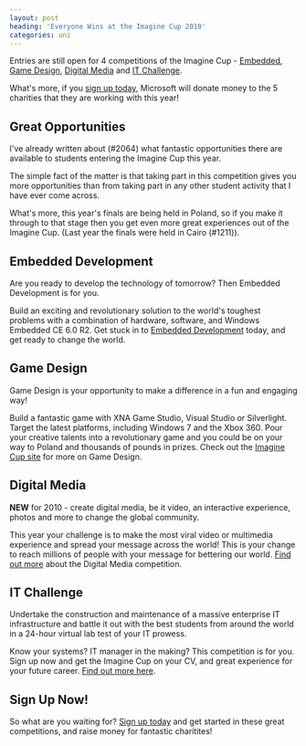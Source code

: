 ```yaml
---
layout: post
heading: 'Everyone Wins at the Imagine Cup 2010'
categories: uni
---
```


Entries are still open for 4 competitions of the Imagine Cup - [Embedded](http://imaginecup.com/GB/SD.aspx#ed), [Game Design](http://imaginecup.com/GB/SD.aspx#gd), [Digital Media](http://imaginecup.com/GB/SD.aspx#dm) and [IT Challenge](http://imaginecup.com/GB/SD.aspx#itc).

What's more, if you [sign up today](https://www.imaginecup.com/), Microsoft will donate money to the 5 charities that they are working with this year!

<!-- Replace missing image from http://media.chris-alexander.co.uk/wp-content/uploads/2010/02/icpromo.jpg -->

## Great Opportunities

I've already written about (#2064) what fantastic opportunities there are available to students entering the Imagine Cup this year.

The simple fact of the matter is that taking part in this competition gives you more opportunities than from taking part in any other student activity that I have ever come across.

What's more, this year's finals are being held in Poland, so if you make it through to that stage then you get even more great experiences out of the Imagine Cup. (Last year the finals were held in Cairo (#1211)).

## Embedded Development

<!-- Replace missing image from http://media.chris-alexander.co.uk/wp-content/uploads/2009/11/embedded.jpg -->

Are you ready to develop the technology of tomorrow? Then Embedded Development is for you.

Build an exciting and revolutionary solution to the world's toughest problems with a combination of hardware, software, and Windows Embedded CE 6.0 R2. Get stuck in to [Embedded Development](http://imaginecup.com/Competition/mycompetitionportal.aspx?competitionId=40) today, and get ready to change the world.

## Game Design

<!-- Replace missing image from http://media.chris-alexander.co.uk/wp-content/uploads/2009/11/game_design.jpg -->

Game Design is your opportunity to make a difference in a fun and engaging way!

Build a fantastic game with XNA Game Studio, Visual Studio or Silverlight. Target the latest platforms, including Windows 7 and the Xbox 360. Pour your creative talents into a revolutionary game and you could be on your way to Poland and thousands of pounds in prizes. Check out the [Imagine Cup site](http://imaginecup.com/Competition/mycompetitionportal.aspx?competitionId=38) for more on Game Design.

## Digital Media

<!-- Replace missing image from http://media.chris-alexander.co.uk/wp-content/uploads/2009/11/digital_media.jpg -->

**NEW** for 2010 - create digital media, be it video, an interactive experience, photos and more to change the global community.

This year your challenge is to make the most viral video or multimedia experience and spread your message across the world! This is your change to reach millions of people with your message for bettering our world. [Find out more](http://imaginecup.com/Competition/mycompetitionportal.aspx?competitionId=39) about the Digital Media competition.

## IT Challenge

<!-- Replace missing image from http://media.chris-alexander.co.uk/wp-content/uploads/2009/11/it_challenge.jpg -->

Undertake the construction and maintenance of a massive enterprise IT infrastructure and battle it out with the best students from around the world in a 24-hour virtual lab test of your IT prowess.

Know your systems? IT manager in the making? This competition is for you. Sign up now and get the Imagine Cup on your CV, and great experience for your future career. [Find out more here](http://imaginecup.com/Competition/mycompetitionportal.aspx?competitionId=41).

## Sign Up Now!

So what are you waiting for? [Sign up today](https://www.imaginecup.com/) and get started in these great competitions, and raise money for fantastic charitites!